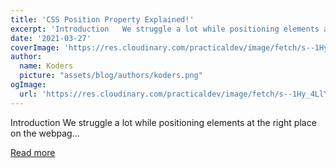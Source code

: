 ```yaml
---
title: 'CSS Position Property Explained!'
excerpt: 'Introduction   We struggle a lot while positioning elements at the right place on the webpag...'
date: '2021-03-27'
coverImage: 'https://res.cloudinary.com/practicaldev/image/fetch/s--1Hy_4LlY--/c_imagga_scale,f_auto,fl_progressive,h_420,q_auto,w_1000/https://dev-to-uploads.s3.amazonaws.com/uploads/articles/brw24xcmv2mvlnr5u7wc.png'
author:
  name: Koders
  picture: "assets/blog/authors/koders.png"
ogImage:
  url: 'https://res.cloudinary.com/practicaldev/image/fetch/s--1Hy_4LlY--/c_imagga_scale,f_auto,fl_progressive,h_420,q_auto,w_1000/https://dev-to-uploads.s3.amazonaws.com/uploads/articles/brw24xcmv2mvlnr5u7wc.png'
---
```


Introduction   We struggle a lot while positioning elements at the right place on the webpag...

[Read more](https://dev.to/surajondev/css-position-property-explained-3eg7)
